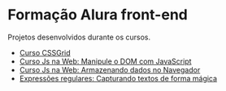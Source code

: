 # Formação Alura front-end

Projetos desenvolvidos durante os cursos.

<!--ts-->
   * [Curso CSSGrid](https://github.com/diegosouz4/Alura-curso-atual/tree/master/Css-grid)
   * [Curso Js na Web: Manipule o DOM com JavaScript](https://github.com/diegosouz4/Alura-curso-atual/tree/master/JS%20na%20Web%20-%20Manipule%20o%20DOM%20com%20JavaScript)
   * [Curso Js na Web: Armazenando dados no Navegador](https://github.com/diegosouz4/Alura-curso-atual/tree/master/JS%20na%20Web%20-%20Armazenando%20dados%20no%20navgador)
   * [Expressões regulares: Capturando textos de forma mágica](https://github.com/diegosouz4/Alura-curso-atual/tree/master/Express%C3%B5es%20regulares)
<!--te-->
